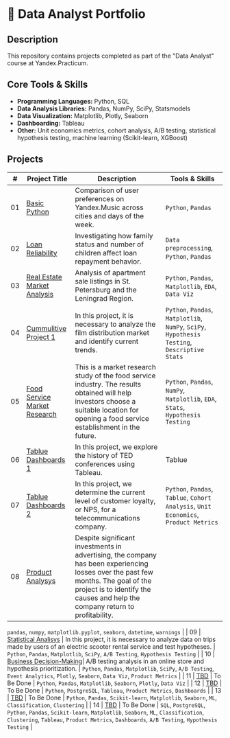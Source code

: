 # 🧠 Data Analyst Portfolio

## Description

This repository contains projects completed as part of the "Data Analyst" course at Yandex.Practicum.

## Core Tools & Skills

- **Programming Languages:** Python, SQL  
- **Data Analysis Libraries:** Pandas, NumPy, SciPy, Statsmodels  
- **Data Visualization:** Matplotlib, Plotly, Seaborn  
- **Dashboarding:** Tableau  
- **Other:** Unit economics metrics, cohort analysis, A/B testing, statistical hypothesis testing, machine learning (Scikit-learn, XGBoost)

## Projects

| #  | Project Title                                                | Description                                                                                       | Tools & Skills                                              |
|----|--------------------------------------------------------------|---------------------------------------------------------------------------------------------------|-------------------------------------------------------------|
| 01  | [Basic Python](./01_Yandex_Music)         | Comparison of user preferences on Yandex.Music across cities and days of the week.               | `Python`, `Pandas`                                          |
| 02  | [Loan Reliability](./02_Loan_Reliability)              | Investigating how family status and number of children affect loan repayment behavior.           | `Data preprocessing`, `Python`, `Pandas`                    |
| 03  | [Real Estate Market Analysis](./03_Real_Estate_Market_Analysis)      | Analysis of apartment sale listings in St. Petersburg and the Leningrad Region.                  | `Python`, `Pandas`, `Matplotlib`, `EDA`, `Data Viz`         |
| 04  | [Cummulitive Project 1](./04_Cummulitive_Project_1)       | In this project, it is necessary to analyze the film distribution market and identify current trends.     | `Python`, `Pandas`, `Matplotlib`, `NumPy`, `SciPy`, `Hypothesis Testing`, `Descriptive Stats` |
| 05  | [Food Service Market Research](./05_Food_Service_Market_Research)               | This is a market research study of the food service industry. The results obtained will help investors choose a suitable location for opening a food service establishment in the future.| `Python`, `Pandas`, `NumPy`, `Matplotlib`, `EDA`, `Stats`, `Hypothesis Testing` |
| 06  | [Tablue Dashboards 1](./06_Tablue_Dashboards_1)                          | In this project, we explore the history of TED conferences using Tableau.  | Tablue                                         |
| 07  | [Tablue Dashboards 2](./07_Tablue_Dashboards_2)   | In this project, we determine the current level of customer loyalty, or NPS, for a telecommunications company. | `Python`, `Pandas`, `Tablue`, `Cohort Analysis`, `Unit Economics`, `Product Metrics` |
| 08  | [Product Analysys](./08_Product_Analysis)                    | Despite significant investments in advertising, the company has been experiencing losses over the past few months. The goal of the project is to identify the causes and help the company return to profitability.                         |

`pandas`, `numpy`, `matplotlib.pyplot`, `seaborn`, `datetime`, `warnings` |
| 09  | [Statistical Analisys](./09_Statistical_Analysis) | In this project, it is necessary to analyze data on trips made by users of an electric scooter rental service and test hypotheses.                       | `Python`, `Pandas`, `Matplotlib`, `SciPy`, `A/B Testing`, `Hypothesis Testing` |
| 10 | [Business Decision-Making](./10_Business_Decision_Making)| A/B testing analysis in an online store and hypothesis prioritization.                                       | `Python`, `Pandas`, `Matplotlib`, `SciPy`, `A/B Testing`, `Event Analytics`, `Plotly`, `Seaborn`, `Data Viz`, `Product Metrics` |
| 11 | [TBD](./project_11_food_service_market) | To Be Done                            | `Python`, `Pandas`, `Matplotlib`, `Seaborn`, `Plotly`, `Data Viz` |
| 12 | [TBD](./project_12_yandex_zen_dashboard)   | To Be Done                                 | `Python`, `PostgreSQL`, `Tableau`, `Product Metrics`, `Dashboards` |
| 13 | [TBD](./project_13_gym_churn)     | To Be Done              | `Python`, `Pandas`, `Scikit-learn`, `Matplotlib`, `Seaborn`, `ML`, `Classification`, `Clustering` |
| 14 | [TBD](./project_14_bank_segmentation) | To Be Done  | `SQL`, `PostgreSQL`, `Python`, `Pandas`, `Scikit-learn`, `Matplotlib`, `Seaborn`, `ML`, `Classification`, `Clustering`, `Tableau`, `Product Metrics`, `Dashboards`, `A/B Testing`, `Hypothesis Testing` |
